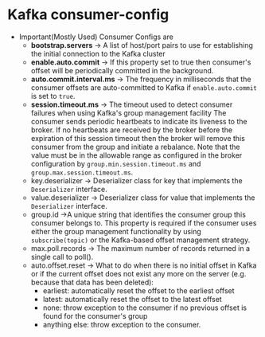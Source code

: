 Kafka consumer-config
====================
- Important(Mostly Used) Consumer Configs are
   - <b>bootstrap.servers</b> -> A list of host/port pairs to use for establishing the initial connection to the Kafka cluster
   - <b>enable.auto.commit</b> -> If this property set to true then consumer's offset will be periodically committed in the  background.
   - <b>auto.commit.interval.ms</b> -> The frequency in milliseconds that the consumer offsets are auto-committed to Kafka if      <code>enable.auto.commit</code> is set to <code>true</code>.
   - <b>session.timeout.ms</b> -> The timeout used to detect consumer failures when using Kafka's group management facility       The consumer sends periodic heartbeats to indicate its liveness to the broker. If no heartbeats are received by the           broker before the expiration of this session timeout then the broker will remove this consumer from the group and             initiate a rebalance. Note that the value must be in the allowable range as configured in the broker configuration by         <code>group.min.session.timeout.ms</code> and <code>group.max.session.timeout.ms</code>.
   - key.deserializer -> Deserializer class for key that implements the <code>Deserializer</code> interface.
   - value.deserializer -> Deserializer class for value that implements the <code>Deserializer</code> interface.
   - group.id ->A unique string that identifies the consumer group this consumer belongs to. This property is required if the       consumer uses either the group management functionality by using <code>subscribe(topic)</code> or the Kafka-based             offset management strategy.
   - max.poll.records -> The maximum number of records returned in a single call to poll().
   - auto.offset.reset -> What to do when there is no initial offset in Kafka or if the current offset does not exist any more       on the server (e.g. because that data has been deleted): <ul><li>earliest: automatically reset the offset to the               earliest offset<li>latest: automatically reset the offset to the latest offset</li><li>none: throw exception to the         consumer if no previous offset is found for the consumer's group</li><li>anything else: throw exception to the consumer.        </li></ul>

